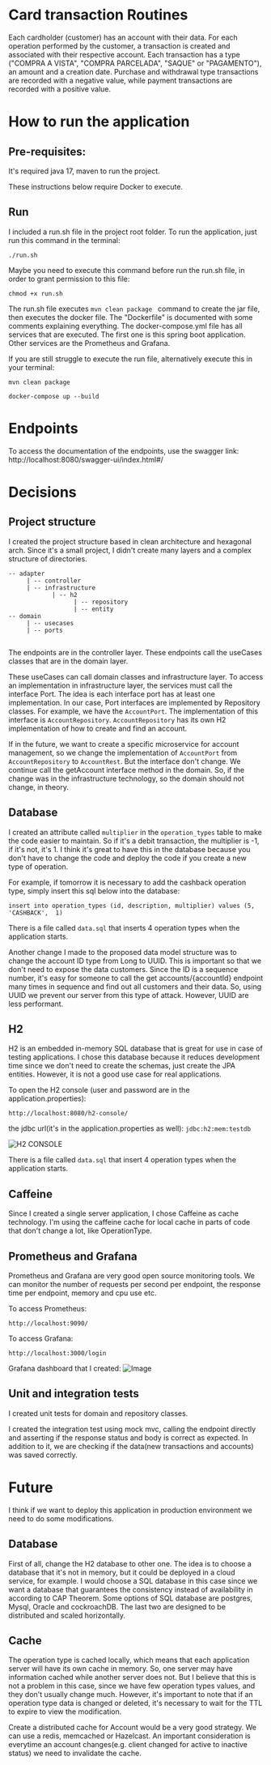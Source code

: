 # Card transaction Routines

Each cardholder (customer) has an account with their data. For each operation performed by the customer, a transaction is created and associated with their respective account. 
Each transaction has a type ("COMPRA A VISTA", "COMPRA PARCELADA", "SAQUE" or "PAGAMENTO"), an amount and a creation date.
Purchase and withdrawal type transactions are recorded with a negative value, while payment transactions are recorded with a positive value.

# How to run the application

## Pre-requisites:
It's required java 17, maven to run the project.

These instructions below require Docker to execute.

## Run
I included a run.sh file in the project root folder.
To run the application, just run this command in the terminal:

```
./run.sh
```

Maybe you need to execute this command before run the run.sh file, in order to grant permission to this file: 
```
chmod +x run.sh
```

The run.sh file executes ```mvn clean package ``` command to create the jar file, then executes the docker file.
The "Dockerfile" is documented with some comments explaining everything.
The docker-compose.yml file has all services that are executed. The first one is this spring boot application.
Other services are the Prometheus and Grafana.

If you are still struggle to execute the run file, alternatively execute this in your terminal:

```
mvn clean package

docker-compose up --build
```

# Endpoints

To access the documentation of the endpoints, use the swagger link:
http://localhost:8080/swagger-ui/index.html#/

# Decisions

## Project structure

I created the project structure based in clean architecture and hexagonal arch.
Since it's a small project, I didn't create many layers and a complex structure of directories.

```
-- adapter
     | -- controller
     | -- infrastructure
            | -- h2
                  | -- repository
                  | -- entity
-- domain
     | -- usecases
     | -- ports
     
 ```

The endpoints are in the controller layer. These endpoints call the useCases classes that are in the domain layer.

These useCases can call domain classes and infrastructure layer. To access an implementation in infrastructure layer, the
services must call the interface Port. The idea is each interface port has at least one implementation.
In our case, Port interfaces are implemented by Repository classes.
For example, we have the `AccountPort`. The implementation of this interface is `AccountRepository`. `AccountRepository` has its own H2 implementation
of how to create and find an account.

If in the future, we want to create a specific microservice for account management, so we change the implementation of `AccountPort` from `AccountRepository` to `AccountRest`. But the interface don't change.
We continue call the getAccount interface method in the domain. So, if the change was in the infrastructure technology, so the domain should not change, in theory.

## Database

I created an attribute called `multiplier` in the `operation_types` table to make the code easier to maintain.
So if it's a debit transaction, the multiplier is -1, if it's not, it's 1. I think it's great to have this in the database 
because you don't have to change the code and deploy the code if you create a new type of operation.

For example, if tomorrow it is necessary to add the cashback operation type, simply insert this sql below into the database:
```
insert into operation_types (id, description, multiplier) values (5, 'CASHBACK',  1)
```

There is a file called `data.sql` that inserts 4 operation types when the application starts.

Another change I made to the proposed data model structure was to change the account ID type from Long to UUID. 
This is important so that we don't need to expose the data customers.
Since the ID is a sequence number, it's easy for someone to call the get accounts/{accountId} endpoint many times in sequence and find out all customers and their data.
So, using UUID we prevent our server from this type of attack. However, UUID are less performant.

## H2

H2 is an embedded in-memory SQL database that is great for use in case of testing applications. I chose this database because it reduces development time since we don't need to create the schemas, just create the JPA entities.
However, it is not a good use case for real applications.

To open the H2 console (user and password are in the application.properties):

```
http://localhost:8080/h2-console/
```
the jdbc url(it's in the application.properties as well): `jdbc:h2:mem:testdb`

![H2 CONSOLE](h2-console.png)

There is a file called `data.sql` that insert 4 operation types when the application starts.

## Caffeine

Since I created a single server application, I chose Caffeine as cache technology. I'm using the caffeine cache for local cache 
in parts of code that don't change a lot, like OperationType.

## Prometheus and Grafana

Prometheus and Grafana are very good open source monitoring tools. We can monitor the number of requests per second per endpoint, 
the response time per endpoint, memory and cpu use etc.

To access Prometheus:
```
http://localhost:9090/
```

To access Grafana: 
```
http://localhost:3000/login
```

Grafana dashboard that I created:
![Image](grafana_image.png)

## Unit and integration tests

I created unit tests for domain and repository classes. 

I created the integration test using mock mvc, calling the endpoint directly and asserting if the response status and body is correct as expected.
In addition to it, we are checking if the data(new transactions and accounts) was saved correctly.

# Future

I think if we want to deploy this application in production environment we need to do some modifications.

## Database

First of all, change the H2 database to other one.
The idea is to choose a database that it's not in memory, but it could be deployed in a cloud service, for example.
I would choose a SQL database in this case since we want a database that guarantees the consistency instead of availability in according to CAP Theorem.
Some options of SQL database are postgres, Mysql, Oracle and cockroachDB. The last two are designed to be distributed and scaled horizontally.

## Cache

The operation type is cached locally, which means that each application server will have its own cache in memory. So, one server may have information cached while another server does not.
But I believe that this is not a problem in this case, since we have few operation types values, and they don't usually change much. 
However, it's important to note that if an operation type data is changed or deleted, it's necessary to wait for the TTL to expire to view the modification.

Create a distributed cache for Account would be a very good strategy. We can use a redis, memcached or Hazelcast.
An important consideration is everytime an account changes(e.g. client changed for active to inactive status) we need to invalidate the cache.
